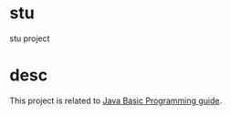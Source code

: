 # stu
stu project

# desc
This project is related to [Java Basic Programming guide](https://www.ibm.com/developerworks/cn/java/j-perry-your-first-java-class/index.html).
